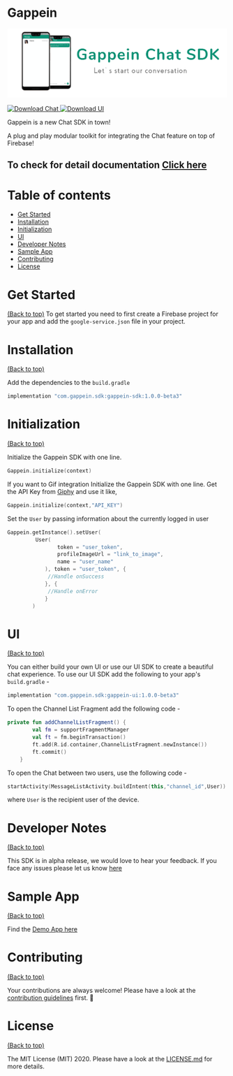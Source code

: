 # Gappein
<img src=https://github.com/Gappein/Gappein-Chat-SDK/blob/main/art/banner-chat-sdk.png >

[ ![Download Chat](https://api.bintray.com/packages/gappein/Gappein/Gappein-Chat-SDK/images/download.svg) ](https://bintray.com/gappein/Gappein/Gappein-Chat-SDK/_latestVersion)
[ ![Download UI](https://api.bintray.com/packages/gappein/Gappein/Gappein-UI-SDK/images/download.svg) ](https://bintray.com/gappein/Gappein/Gappein-UI-SDK/_latestVersion)

Gappein is a new Chat SDK in town!

A plug and play modular toolkit for integrating the Chat feature on top of Firebase!

## To check for detail documentation [Click here](https://gappein.github.io/Gappein-Chat-SDK/#/)

# Table of contents

- [Get Started](#installation)
- [Installation](#installation)
- [Initialization](#initialization)
- [UI](#ui)
- [Developer Notes](#developer-notes)
- [Sample App](#sample-app)
- [Contributing](#contributing)
- [License](#license)

# Get Started
[(Back to top)](#table-of-contents)
To get started you need to first create a Firebase project for your app and add the `google-service.json` file in your project.

# Installation
[(Back to top)](#table-of-contents)

Add the dependencies to the `build.gradle`

```groovy
implementation "com.gappein.sdk:gappein-sdk:1.0.0-beta3"
```

# Initialization
[(Back to top)](#table-of-contents)

Initialize the Gappein SDK with one line.

```kotlin
Gappein.initialize(context)
```
If you want to Gif integration Initialize the Gappein SDK with one line. Get the API Key from [Giphy](https://developers.giphy.com/) and use it like,

```kotlin
Gappein.initialize(context,"API_KEY")
```

Set the `User` by passing information about the currently logged in user

```kotlin
Gappein.getInstance().setUser(
         User(
                token = "user_token",
                profileImageUrl = "link_to_image",
                name = "user_name" 
            ), token = "user_token", {
             //Handle onSuccess
            }, {
             //Handle onError
            }
        )
```

# UI
[(Back to top)](#table-of-contents)

You can either build your own UI or use our UI SDK to create a beautiful chat experience.
To use our UI SDK add the following to your app's `build.gradle` -

```groovy
implementation "com.gappein.sdk:gappein-ui:1.0.0-beta3"
```

To open the Channel List Fragment add the following code -

```kotlin
private fun addChannelListFragment() {
        val fm = supportFragmentManager
        val ft = fm.beginTransaction()
        ft.add(R.id.container,ChannelListFragment.newInstance())
        ft.commit()
    }
```

To open the Chat between two users, use the following code -

```kotlin
startActivity(MessageListActivity.buildIntent(this,"channel_id",User))
```

where `User` is the recipient user of the device.


# Developer Notes
[(Back to top)](#table-of-contents)

This SDK is in alpha release, we would love to hear your feedback. If you face any issues please let us know [here](https://github.com/Gappein/Gappein-Chat-SDK/issues)

# Sample App
[(Back to top)](#table-of-contents)

Find the [Demo App here](https://github.com/Gappein/Gappein-Chat-SDK/tree/main/app)

# Contributing
[(Back to top)](#table-of-contents)

Your contributions are always welcome! Please have a look at the [contribution guidelines](CONTRIBUTING.md) first. :tada:

# License
[(Back to top)](#table-of-contents)

The MIT License (MIT) 2020. Please have a look at the [LICENSE.md](LICENSE.md) for more details.
